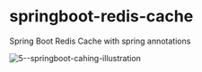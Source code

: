 # springboot-redis-cache
Spring Boot Redis Cache with spring annotations


![5--springboot-cahing-illustration](https://github.com/ufuk23/springboot-redis-cache/assets/8513827/b6e2b8ee-a53f-4def-a006-d59604bb7ea2)
